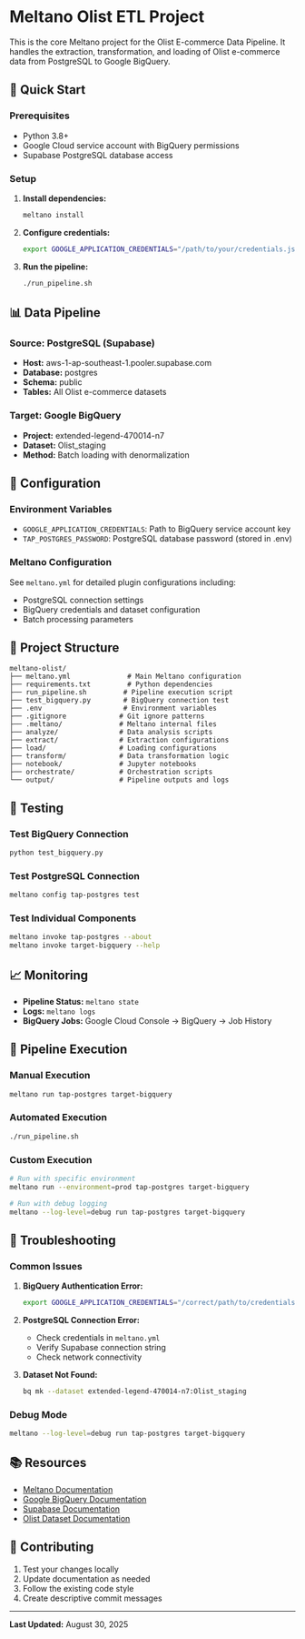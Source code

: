 # Meltano Olist ETL Project

This is the core Meltano project for the Olist E-commerce Data Pipeline. It handles the extraction, transformation, and loading of Olist e-commerce data from PostgreSQL to Google BigQuery.

## 🚀 Quick Start

### Prerequisites
- Python 3.8+
- Google Cloud service account with BigQuery permissions
- Supabase PostgreSQL database access

### Setup
1. **Install dependencies:**
   ```bash
   meltano install
   ```

2. **Configure credentials:**
   ```bash
   export GOOGLE_APPLICATION_CREDENTIALS="/path/to/your/credentials.json"
   ```

3. **Run the pipeline:**
   ```bash
   ./run_pipeline.sh
   ```

## 📊 Data Pipeline

### Source: PostgreSQL (Supabase)
- **Host:** aws-1-ap-southeast-1.pooler.supabase.com
- **Database:** postgres
- **Schema:** public
- **Tables:** All Olist e-commerce datasets

### Target: Google BigQuery
- **Project:** extended-legend-470014-n7
- **Dataset:** Olist_staging
- **Method:** Batch loading with denormalization

## 🔧 Configuration

### Environment Variables
- `GOOGLE_APPLICATION_CREDENTIALS`: Path to BigQuery service account key
- `TAP_POSTGRES_PASSWORD`: PostgreSQL database password (stored in .env)

### Meltano Configuration
See `meltano.yml` for detailed plugin configurations including:
- PostgreSQL connection settings
- BigQuery credentials and dataset configuration
- Batch processing parameters

## 📁 Project Structure

```
meltano-olist/
├── meltano.yml              # Main Meltano configuration
├── requirements.txt         # Python dependencies
├── run_pipeline.sh         # Pipeline execution script
├── test_bigquery.py        # BigQuery connection test
├── .env                    # Environment variables
├── .gitignore             # Git ignore patterns
├── .meltano/              # Meltano internal files
├── analyze/               # Data analysis scripts
├── extract/               # Extraction configurations
├── load/                  # Loading configurations
├── transform/             # Data transformation logic
├── notebook/              # Jupyter notebooks
├── orchestrate/           # Orchestration scripts
└── output/                # Pipeline outputs and logs
```

## 🧪 Testing

### Test BigQuery Connection
```bash
python test_bigquery.py
```

### Test PostgreSQL Connection
```bash
meltano config tap-postgres test
```

### Test Individual Components
```bash
meltano invoke tap-postgres --about
meltano invoke target-bigquery --help
```

## 📈 Monitoring

- **Pipeline Status:** `meltano state`
- **Logs:** `meltano logs`
- **BigQuery Jobs:** Google Cloud Console → BigQuery → Job History

## 🔄 Pipeline Execution

### Manual Execution
```bash
meltano run tap-postgres target-bigquery
```

### Automated Execution
```bash
./run_pipeline.sh
```

### Custom Execution
```bash
# Run with specific environment
meltano run --environment=prod tap-postgres target-bigquery

# Run with debug logging
meltano --log-level=debug run tap-postgres target-bigquery
```

## 🐛 Troubleshooting

### Common Issues

1. **BigQuery Authentication Error:**
   ```bash
   export GOOGLE_APPLICATION_CREDENTIALS="/correct/path/to/credentials.json"
   ```

2. **PostgreSQL Connection Error:**
   - Check credentials in `meltano.yml`
   - Verify Supabase connection string
   - Check network connectivity

3. **Dataset Not Found:**
   ```bash
   bq mk --dataset extended-legend-470014-n7:Olist_staging
   ```

### Debug Mode
```bash
meltano --log-level=debug run tap-postgres target-bigquery
```

## 📚 Resources

- [Meltano Documentation](https://docs.meltano.com/)
- [Google BigQuery Documentation](https://cloud.google.com/bigquery/docs)
- [Supabase Documentation](https://supabase.com/docs)
- [Olist Dataset Documentation](https://www.kaggle.com/datasets/olistbr/brazilian-ecommerce)

## 🤝 Contributing

1. Test your changes locally
2. Update documentation as needed
3. Follow the existing code style
4. Create descriptive commit messages

---

**Last Updated:** August 30, 2025
